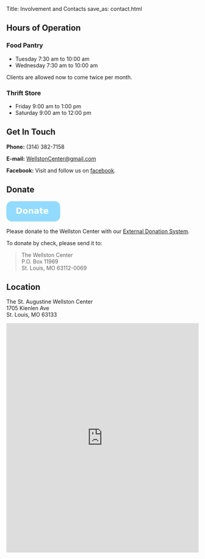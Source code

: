 Title: Involvement and Contacts
save_as: contact.html

## Hours of Operation

### Food Pantry

*   Tuesday        7:30 am to 10:00 am
*   Wednesday      7:30 am to 10:00 am

 Clients are allowed now to come twice per month.

### Thrift Store

*   Friday         9:00 am to 1:00 pm
*   Saturday       9:00 am to 12:00 pm

## Get In Touch

**Phone:** (314) 382-7158

**E-mail:** <WellstonCenter@gmail.com>

**Facebook:** Visit and follow us on [facebook](https://www.facebook.com/wellstoncenter/).

## Donate

[![donate](img/donate_button.png)](http://weblink.donorperfect.com/WellstonCenterOnlineDonation)

Please donate to the Wellston Center with our [External Donation System](http://weblink.donorperfect.com/WellstonCenterOnlineDonation).

To donate by check, please send it to:

>    The Wellston Center  
>    P.O. Box 11969  
>    St. Louis, MO 63112-0069  

## Location

The St. Augustine Wellston Center<br/>
1705 Kienlen Ave<br/>
St. Louis, MO 63133<br/>


<script type="application/javascript">

function resizeIFrameToFitContent( iFrame ) {
    maxHeight = 900;
    approxHeaderHeight = 90;
    useableHeight = window.innerHeight - approxHeaderHeight;
    iFrame.height = useableHeight;
    if(useableHeight > maxHeight){
        iFrame.height = maxHeight;
    }
}

window.addEventListener('DOMContentLoaded', function(e) {

    var iFrame = document.getElementById( 'googleMapsIframe' );
    resizeIFrameToFitContent( iFrame );
} );

</script>

<iframe src="https://www.google.com/maps/embed?pb=!1m18!1m12!1m3!1d12458.732802396746!2d-90.2937687993673!3d38.679148153574054!2m3!1f0!2f0!3f0!3m2!1i1024!2i768!4f13.1!3m3!1m2!1s0x87df4a96baa3593b%3A0x346317ce3cc8d355!2sSt+Augustine-Wellston+Center!5e0!3m2!1sen!2sus!4v1555291775163!5m2!1sen!2sus" frameborder="0" style="border:0 position: relative; width: 100%;" id="googleMapsIframe" height="600" allowfullscreen></iframe>

